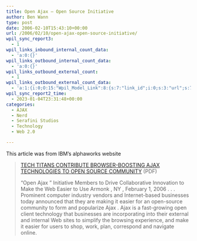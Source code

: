 ```yaml
---
title: Open Ajax – Open Source Initiative
author: Ben Wann
type: post
date: 2006-02-10T15:43:10+00:00
url: /2006/02/10/open-ajax-open-source-initiative/
wpil_sync_report3:
  - 1
wpil_links_inbound_internal_count_data:
  - 'a:0:{}'
wpil_links_outbound_internal_count_data:
  - 'a:0:{}'
wpil_links_outbound_external_count:
  - 1
wpil_links_outbound_external_count_data:
  - 'a:1:{i:0;O:15:"Wpil_Model_Link":8:{s:7:"link_id";i:0;s:3:"url";s:73:"http://www.laszlosystems.com/company/press/in_news/resources/OpenAjax.pdf";s:4:"host";s:17:"laszlosystems.com";s:8:"internal";b:0;s:4:"post";N;s:6:"anchor";s:82:"TECH TITANS CONTRIBUTE BROWSER-BOOSTING AJAX TECHNOLOGIES TO OPEN SOURCE COMMUNITY";s:15:"added_by_plugin";b:0;s:8:"location";s:7:"content";}}'
wpil_sync_report2_time:
  - 2023-01-04T23:31:48+00:00
categories:
  - AJAX
  - Nerd
  - Serafini Studios
  - Technology
  - Web 2.0

---
```

This article was from IBM&#8217;s alphaworks website

> <a target="_blank" href="http://www.laszlosystems.com/company/press/in_news/resources/OpenAjax.pdf">TECH TITANS CONTRIBUTE BROWSER-BOOSTING AJAX TECHNOLOGIES TO OPEN SOURCE COMMUNITY</a> (PDF)
> 
> &#8220;Open Ajax &#8221; Initiative Members to Drive Collaborative Innovation to Make the Web Easier to Use Armonk , NY , February 1, 2006 . . . Prominent computer industry vendors and Internet-based businesses today announced that they are making it easier for an open-source community to form and popularize Ajax . Ajax is a fast-growing open client technology that businesses are incorporating into their external and internal Web sites to simplify the browsing experience, and make it easier for users to shop, work, plan, correspond and navigate online.

<!--202a2e201f44a0f9d9933bbaa0af92a8-->